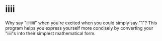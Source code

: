 iiii
====

Why say "iiiiiiii" when you're excited when you could simply say "1"? This program helps you express yourself more concisely by converting your "iiii"s into their simplest mathematical form.